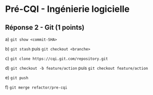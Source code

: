 # Pré-CQI - Ingénierie logicielle

## Réponse 2 - Git (1 points)

a) `git show <commit-SHA>`

b) `git stash` puis `git checkout <branche>`

c) `git clone https://cqi.git.com/repository.git`

d) `git checkout -b feature/action` puis `git checkout feature/action`

e) `git push`

f) `git merge refactor/pre-cqi`
